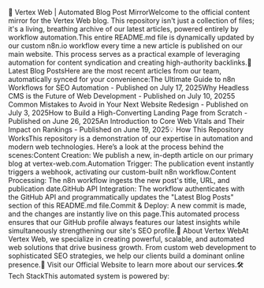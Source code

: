 🤖 Vertex Web | Automated Blog Post MirrorWelcome to the official content mirror for the Vertex Web blog. This repository isn't just a collection of files; it's a living, breathing archive of our latest articles, powered entirely by workflow automation.This entire README.md file is dynamically updated by our custom n8n.io workflow every time a new article is published on our main website. This process serves as a practical example of leveraging automation for content syndication and creating high-authority backlinks.📝 Latest Blog PostsHere are the most recent articles from our team, automatically synced for your convenience:The Ultimate Guide to n8n Workflows for SEO Automation - Published on July 17, 2025Why Headless CMS is the Future of Web Development - Published on July 10, 20255 Common Mistakes to Avoid in Your Next Website Redesign - Published on July 3, 2025How to Build a High-Converting Landing Page from Scratch - Published on June 26, 2025An Introduction to Core Web Vitals and Their Impact on Rankings - Published on June 19, 2025💡 How This Repository WorksThis repository is a demonstration of our expertise in automation and modern web technologies. Here’s a look at the process behind the scenes:Content Creation: We publish a new, in-depth article on our primary blog at vertex-web.com.Automation Trigger: The publication event instantly triggers a webhook, activating our custom-built n8n workflow.Content Processing: The n8n workflow ingests the new post's title, URL, and publication date.GitHub API Integration: The workflow authenticates with the GitHub API and programmatically updates the "Latest Blog Posts" section of this README.md file.Commit & Deploy: A new commit is made, and the changes are instantly live on this page.This automated process ensures that our GitHub profile always features our latest insights while simultaneously strengthening our site's SEO profile.🚀 About Vertex WebAt Vertex Web, we specialize in creating powerful, scalable, and automated web solutions that drive business growth. From custom web development to sophisticated SEO strategies, we help our clients build a dominant online presence.🔗 Visit our Official Website to learn more about our services.🛠️ Tech StackThis automated system is powered by:

